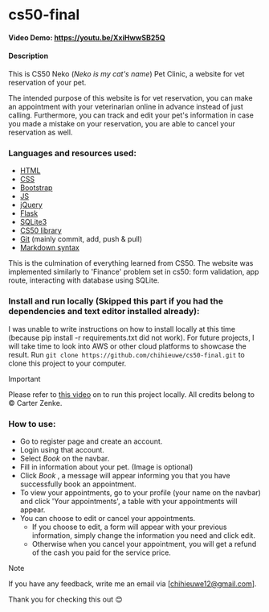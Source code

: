 # cs50-final
#### Video Demo: https://youtu.be/XxiHwwSB25Q
#### Description

This is CS50 
Neko (_Neko is my cat's name_) Pet Clinic, a website for vet reservation of your pet.

The intended purpose of this website is for vet reservation, you can make an appointment with your veterinarian online in advance instead of just calling. Furthermore, you can track and edit your pet's information in case you made a mistake on your reservation, you are able to cancel your reservation as well.  

### Languages and resources used:

* [HTML](https://www.w3schools.com/html/)
* [CSS](https://www.w3schools.com/css/default.asp)
* [Bootstrap](https://getbootstrap.com/)
* [JS](https://www.w3schools.com/js/default.asp)
* [jQuery](https://www.w3schools.com/jquery/default.asp)
* [Flask](https://flask.palletsprojects.com/en/2.3.x/)
* [SQLite3](https://www.w3schools.com/sql/)
* [CS50 library](https://cs50.readthedocs.io/libraries/cs50/python/)
* [Git](https://git-scm.com/doc) (mainly commit, add, push & pull)
* [Markdown syntax](https://docs.github.com/en/get-started/writing-on-github/getting-started-with-writing-and-formatting-on-github/basic-writing-and-formatting-syntax)

This is the culmination of everything learned from CS50. 
The website was implemented similarly to 'Finance' problem set in cs50: form validation, app route, interacting with database using SQLite. 


### Install and run locally (Skipped this part if you had the dependencies and text editor installed already): 

I was unable to write instructions on how to install locally at this time (because pip install -r requirements.txt did not work). For future projects, I will take time to look into AWS or other cloud platforms to showcase the result. 
Run `git clone https://github.com/chihieuwe/cs50-final.git` to clone this project to your computer.
> [!IMPORTANT]
> Please refer to [this video](https://www.youtube.com/watch?v=9yzQCgIdL-Y&t=1354s) on to run this project locally. All credits belong to &copy; Carter Zenke.   



### How to use:

* Go to register page and create an account. 
* Login using that account. 
* Select *Book* on the navbar. 
* Fill in information about your pet. (Image is optional)
* Click *Book* , a message will appear informing you that you have successfully book an appointment.
* To view your appointments, go to your profile (your name on the navbar) and click 'Your appointments', a table with your appointments will appear. 
* You can choose to edit or cancel your appointments. 
  - If you choose to edit, a form will appear with your previous information, simply change the information you need and click edit. 
  - Otherwise when you cancel your appointment, you will get a refund of the cash you paid for the service price. 
> [!NOTE]
> If you have any feedback, write me an email via [chihieuwe12@gmail.com]. 
 
Thank you for checking this out :blush:
